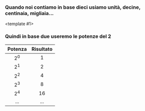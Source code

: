 ### Quando noi contiamo in base dieci usiamo unità, decine, centinaia, migliaia...
<v-switch>
<template #0>

### Queste non sono altro che <Alert>potenze del 10</Alert>

| Potenza | Risultato |
| :---: | :---: |
| $10^0$ | 1 |
| $10^1$ | 10 |
| $10^2$ | 100 |
| $10^3$ | 1000 |
| ... | ... |

</template>

<template #1>

### Quindi in base due useremo le <Alert>potenze del 2</Alert>
| Potenza | Risultato |
| :---: | :---: |
| $2^0$ | 1 |
| $2^1$ | 2 |
| $2^2$ | 4 |
| $2^3$ | 8 |
| $2^4$ | 16 |
| ... | ... |

</template>
</v-switch>
